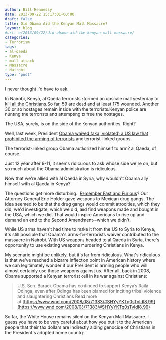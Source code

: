 ```yaml
---
author: Bill Hennessy
date: 2013-09-22 15:17:01+00:00
draft: false
title: Did Obama Aid the Kenyan Mall Massacre?
layout: blog
#url: e/2013/09/22/did-obama-aid-the-kenyan-mall-massacre/
categories:
- Terrorism
tags:
- al-qaeda
- Kenya
- mall attack
- Massacre
- Nairobi
type: "post"
---
```


I never thought I'd have to ask.

In Nairobi, Kenya, al Qaeda terrorists stormed an upscale mall yesterday to [kill all the Christians](https://www.washingtonpost.com/world/africa/witness-kenya-mall-attackers-told-muslims-to-leave-non-muslims-would-be-targeted/2013/09/21/cc3821da-22bb-11e3-ad1a-1a919f2ed890_story.html).So far, 59 are dead and at least 175 wounded. Another 30 or so hostages remain inside with the terrorists.Kenyan police are hunting the terrorists and attempting to free the hostages.

The USA, surely, is on the side of the Kenyan authorities. Right?

Well, last week, President [Obama waived (aka, violated) a US law that prohibited the arming of terrorists](https://freedomoutpost.com/2013/09/barack-obama-engages-criminal-activity-waives-ban-arming-terrorists/) and terrorist-linked groups.

The terrorist-linked group Obama authorized himself to arm? al Qaeda, of course.

Just 12 year after 9-11, it seems ridiculous to ask whose side we're on, but so much about the Obama administration is ridiculous.

Now that we're allied with al Qaeda in Syria, why wouldn't Obama ally himself with al Qaeda in Kenya?

The questions get more disturbing.  [Remember Fast and Furious](https://www.thenewamerican.com/usnews/crime/item/15533-obama-s-fast-and-furious-gun-running-scandal-grows)? Our Attorney General Eric Holder gave weapons to Mexican drug gangs. The idea seemed to be that the drug gangs would commit atrocities, which they did, we'd investigate, which we did, and find weapons made and bought in the USA, which we did. That would inspire Americans to rise up and demand an end to the Second Amendment--which we didn't.

While US arms haven't had time to make it from the US to Syria to Kenya, it's still possible that Obama's arms-for-terrorists waiver contributed to the massacre in Nairobi. With US weapons headed to al Qaeda in Syria, there's opportunity to use existing weapons murdering Christians in Kenya.

My scenario might be unlikely, but it's far from ridiculous. What's ridiculous is that we've reached a bizarre inflection point in American history where we can legitimately wonder if our President is arming people who will almost certainly use those weapons against us. After all, back in 2008, Obama supported a Kenyan terrorist cell in its war against Christians:


> U.S. Sen. Barack Obama has continued to support Kenya’s Raila Odinga, even after Odinga has been blamed for inciting tribal violence and slaughtering Christians
Read more at [https://www.wnd.com/2008/08/71383/#SHYyYKTq0sTvIdI8.99](https://www.wnd.com/2008/08/71383/#SHYyYKTq0sTvIdI8.99)


So far, the White House remains silent on the Kenyan Mall Massacre. I guess you have to be very careful about how you put it to the American people that their tax dollars are indirectly aiding genocide of Christians in the President's adopted home country.


